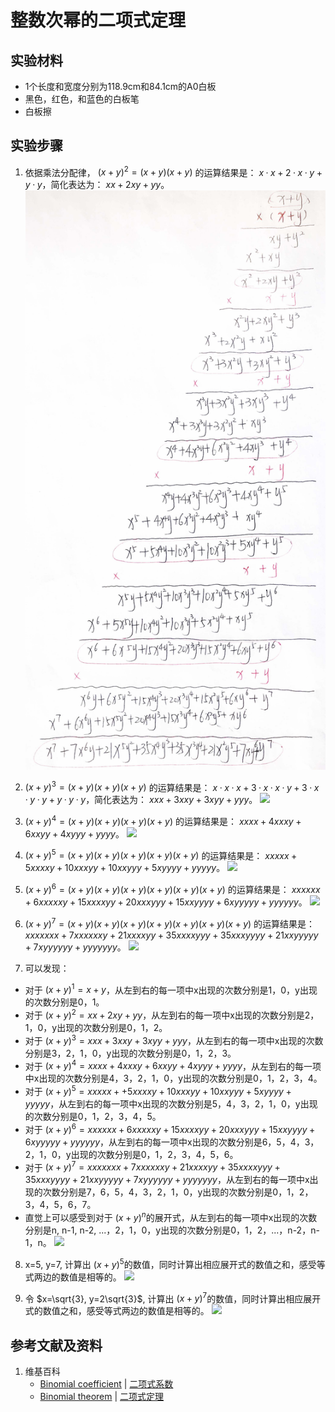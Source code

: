 # 整数次幂的二项式定理

## 实验材料

- 1个长度和宽度分别为118.9cm和84.1cm的A0白板
- 黑色，红色，和蓝色的白板笔
- 白板擦

## 实验步骤

1. 依据乘法分配律， $(x+y)^2 = (x+y)(x+y)$ 的运算结果是： $x·x+2·x·y+y·y$，简化表达为： $xx+2xy+yy$。
![](/images/数系/二项式定理/整数次幂的二项式定理/1a1.jpg)

2.  $(x+y)^3 = (x+y)(x+y)(x+y)$ 的运算结果是： $x·x·x+3·x·x·y+3·x·y·y+y·y·y$，简化表达为： $xxx+3xxy+3xyy+yyy$。
![](/images/数系/二项式定理/整数次幂的二项式定理/2a1.jpg)

3.  $(x+y)^4 = (x+y)(x+y)(x+y)(x+y)$ 的运算结果是： $xxxx+4xxxy+6xxyy+4xyyy+yyyy$。
![](/images/数系/二项式定理/整数次幂的二项式定理/3a1.jpg)

4.  $(x+y)^5 = (x+y)(x+y)(x+y)(x+y)(x+y)$ 的运算结果是： $xxxxx+5xxxxy+10xxxyy+10xxyyy+5xyyyy+yyyyy$。
![](/images/数系/二项式定理/整数次幂的二项式定理/4a1.jpg)

5.  $(x+y)^6 = (x+y)(x+y)(x+y)(x+y)(x+y)(x+y)$ 的运算结果是： $xxxxxx+6xxxxxy+15xxxxyy+20xxxyyy+15xxyyyy+6xyyyyy+yyyyyy$。
![](/images/数系/二项式定理/整数次幂的二项式定理/5a1.jpg)

6.  $(x+y)^7 = (x+y)(x+y)(x+y)(x+y)(x+y)(x+y)(x+y)$ 的运算结果是： $xxxxxxx+7xxxxxxy+21xxxxyy+35xxxxyyy+35xxxyyyy+21xxyyyyy+7xyyyyyy+yyyyyyy$。
![](/images/数系/二项式定理/整数次幂的二项式定理/6a1.jpg)

7. 可以发现：
- 对于 $(x+y)^1 = x+y$，从左到右的每一项中x出现的次数分别是1，0，y出现的次数分别是0，1。
- 对于 $(x+y)^2 = xx+2xy+yy$，从左到右的每一项中x出现的次数分别是2，1，0，y出现的次数分别是0，1，2。
- 对于 $(x+y)^3 = xxx+3xxy+3xyy+yyy$，从左到右的每一项中x出现的次数分别是3，2，1，0，y出现的次数分别是0，1，2，3。
- 对于 $(x+y)^4 = xxxx+4xxxy+6xxyy+4xyyy+yyyy$，从左到右的每一项中x出现的次数分别是4，3，2，1，0，y出现的次数分别是0，1，2，3，4。
- 对于 $(x+y)^5 = xxxxx++5xxxxy+10xxxyy+10xxyyy+5xyyyy+yyyyy$，从左到右的每一项中x出现的次数分别是5，4，3，2，1，0，y出现的次数分别是0，1，2，3，4，5。
- 对于 $(x+y)^6 = xxxxxx+6xxxxxy+15xxxxyy+20xxxyyy+15xxyyyy+6xyyyyy+yyyyyy$，从左到右的每一项中x出现的次数分别是6，5，4，3，2，1，0，y出现的次数分别是0，1，2，3，4，5，6。
- 对于 $(x+y)^7 = xxxxxxx+7xxxxxxy+21xxxxyy+35xxxxyyy+35xxxyyyy+21xxyyyyy+7xyyyyyy+yyyyyyy$，从左到右的每一项中x出现的次数分别是7，6，5，4，3，2，1，0，y出现的次数分别是0，1，2，3，4，5，6，7。
- 直觉上可以感受到对于 $(x+y)^n$的展开式，从左到右的每一项中x出现的次数分别是n, n-1, n-2, ...，2，1，0，y出现的次数分别是0，1，2，...，n-2，n-1，n。
![](/images/数系/二项式定理/整数次幂的二项式定理/7a1.jpg)

8. x=5, y=7, 计算出 $(x+y)^5$的数值，同时计算出相应展开式的数值之和，感受等式两边的数值是相等的。
![](/images/数系/二项式定理/整数次幂的二项式定理/8a1.jpg)

9. 令 $x=\sqrt{3}, y=2\sqrt{3}$, 计算出 $(x+y)^7$的数值，同时计算出相应展开式的数值之和，感受等式两边的数值是相等的。
![](/images/数系/二项式定理/整数次幂的二项式定理/9a1.jpg)

## 参考文献及资料

1. 维基百科
	- [Binomial coefficient](https://en.wikipedia.org/wiki/Binomial_coefficient) | [二项式系数](https://zh.wikipedia.org/wiki/%E4%BA%8C%E9%A0%85%E5%BC%8F%E4%BF%82%E6%95%B8) 
	- [Binomial theorem](https://en.wikipedia.org/wiki/Binomial_theorem) | [二项式定理](https://zh.wikipedia.org/wiki/%E4%BA%8C%E9%A1%B9%E5%BC%8F%E5%AE%9A%E7%90%86) 